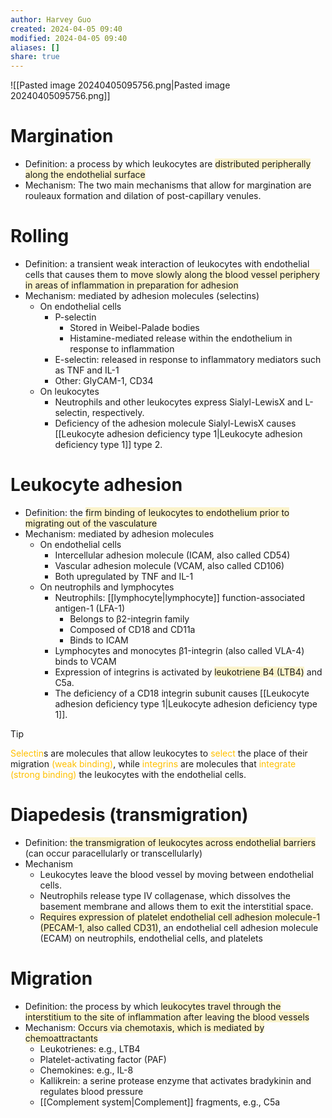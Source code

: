 ```yaml
---
author: Harvey Guo
created: 2024-04-05 09:40
modified: 2024-04-05 09:40
aliases: []
share: true
---
```

![[Pasted image 20240405095756.png|Pasted image 20240405095756.png]]
# Margination
- Definition: a process by which leukocytes are <span style="background:rgba(240, 200, 0, 0.2)">distributed peripherally along the endothelial surface</span>
- Mechanism: The two main mechanisms that allow for margination are rouleaux formation and dilation of post-capillary venules.
# Rolling
- Definition: a transient weak interaction of leukocytes with endothelial cells that causes them to <span style="background:rgba(240, 200, 0, 0.2)">move slowly along the blood vessel periphery in areas of inflammation in preparation for adhesion</span>
- Mechanism: mediated by adhesion molecules (selectins)
	- On endothelial cells
		- P-selectin
			- Stored in Weibel-Palade bodies
			- Histamine-mediated release within the endothelium in response to inflammation
		- E-selectin: released in response to inflammatory mediators such as TNF and IL-1
		- Other: GlyCAM-1, CD34
	- On leukocytes
		- Neutrophils and other leukocytes express Sialyl-LewisX and L-selectin, respectively.
		- Deficiency of the adhesion molecule Sialyl-LewisX causes [[Leukocyte adhesion deficiency type 1|Leukocyte adhesion deficiency type 1]] type 2.
# Leukocyte adhesion
- Definition: the <span style="background:rgba(240, 200, 0, 0.2)">firm binding of leukocytes to endothelium prior to migrating out of the vasculature</span>
- Mechanism: mediated by adhesion molecules
	- On endothelial cells
		- Intercellular adhesion molecule (ICAM, also called CD54)
		- Vascular adhesion molecule (VCAM, also called CD106)
		- Both upregulated by TNF and IL-1
	- On neutrophils and lymphocytes
		- Neutrophils: [[lymphocyte|lymphocyte]] function-associated antigen-1 (LFA-1)
			- Belongs to β2-integrin family
			- Composed of CD18 and CD11a
			- Binds to ICAM
		- Lymphocytes and monocytes β1-integrin (also called VLA-4) binds to VCAM
		- Expression of integrins is activated by <span style="background:rgba(240, 200, 0, 0.2)">leukotriene B4 (LTB4)</span> and C5a. 
		- The deficiency of a CD18 integrin subunit causes [[Leukocyte adhesion deficiency type 1|Leukocyte adhesion deficiency type 1]].

>[!tip] 
><font color="#ffc000">Selectin</font>s are molecules that allow leukocytes to <font color="#ffc000">select</font> the place of their migration <font color="#ffc000">(weak binding)</font>, while <font color="#ffc000">integrins</font> are molecules that <font color="#ffc000">integrate (strong binding)</font> the leukocytes with the endothelial cells.
# Diapedesis (transmigration)
- Definition: <span style="background:rgba(240, 200, 0, 0.2)">the transmigration of leukocytes across endothelial barriers</span> (can occur paracellularly or transcellularly)
- Mechanism
	- Leukocytes leave the blood vessel by moving between endothelial cells.
	- Neutrophils release type IV collagenase, which dissolves the basement membrane and allows them to exit the interstitial space.
	- <span style="background:rgba(240, 200, 0, 0.2)">Requires expression of platelet endothelial cell adhesion molecule-1 (PECAM-1, also called CD31)</span>, an endothelial cell adhesion molecule (ECAM) on neutrophils, endothelial cells, and platelets
# Migration
- Definition: the process by which <span style="background:rgba(240, 200, 0, 0.2)">leukocytes travel through the interstitium to the site of inflammation after leaving the blood vessels</span>
- Mechanism: <span style="background:rgba(240, 200, 0, 0.2)">Occurs via chemotaxis, which is mediated by chemoattractants</span>
	- Leukotrienes: e.g., LTB4
	- Platelet-activating factor (PAF)
	- Chemokines: e.g., IL-8
	- Kallikrein: a serine protease enzyme that activates bradykinin and regulates blood pressure
	- [[Complement system|Complement]] fragments, e.g., C5a